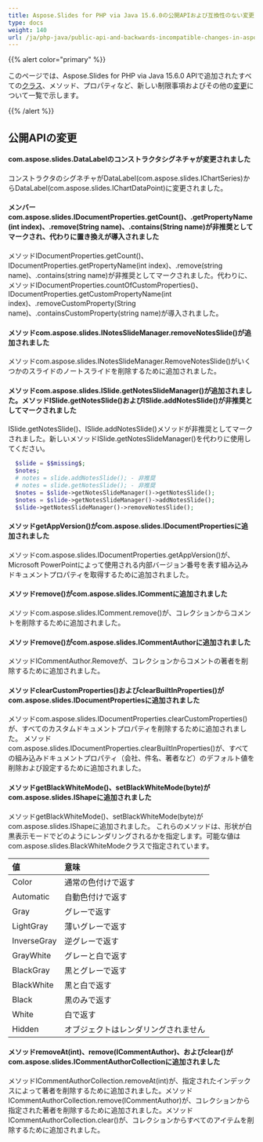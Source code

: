 ```yaml
---
title: Aspose.Slides for PHP via Java 15.6.0の公開APIおよび互換性のない変更
type: docs
weight: 140
url: /ja/php-java/public-api-and-backwards-incompatible-changes-in-aspose-slides-for-java-15-6-0/
---
```


{{% alert color="primary" %}} 

このページでは、Aspose.Slides for PHP via Java 15.6.0 APIで追加されたすべての[クラス](/slides/ja/php-java/public-api-and-backwards-incompatible-changes-in-aspose-slides-for-java-15-6-0/)、メソッド、プロパティなど、新しい制限事項およびその他の[変更](/slides/ja/php-java/public-api-and-backwards-incompatible-changes-in-aspose-slides-for-java-15-6-0/)について一覧で示します。

{{% /alert %}} 
## **公開APIの変更**
#### **com.aspose.slides.DataLabelのコンストラクタシグネチャが変更されました**
コンストラクタのシグネチャがDataLabel(com.aspose.slides.IChartSeries)からDataLabel(com.aspose.slides.IChartDataPoint)に変更されました。
#### **メンバーcom.aspose.slides.IDocumentProperties.getCount()、.getPropertyName(int index)、.remove(String name)、.contains(String name)が非推奨としてマークされ、代わりに置き換えが導入されました**
メソッドIDocumentProperties.getCount()、IDocumentProperties.getPropertyName(int index)、.remove(string name)、.contains(string name)が非推奨としてマークされました。代わりに、メソッドIDocumentProperties.countOfCustomProperties()、IDocumentProperties.getCustomPropertyName(int index)、.removeCustomProperty(String name)、.containsCustomProperty(string name)が導入されました。
#### **メソッドcom.aspose.slides.INotesSlideManager.removeNotesSlide()が追加されました**
メソッドcom.aspose.slides.INotesSlideManager.RemoveNotesSlide()がいくつかのスライドのノートスライドを削除するために追加されました。
#### **メソッドcom.aspose.slides.ISlide.getNotesSlideManager()が追加されました。メソッドISlide.getNotesSlide()およびISlide.addNotesSlide()が非推奨としてマークされました**
ISlide.getNotesSlide()、ISlide.addNotesSlide()メソッドが非推奨としてマークされました。新しいメソッドISlide.getNotesSlideManager()を代わりに使用してください。

```php
  $slide = $$missing$;
  $notes;
  # notes = slide.addNotesSlide(); - 非推奨
  # notes = slide.getNotesSlide(); - 非推奨
  $notes = $slide->getNotesSlideManager()->getNotesSlide();
  $notes = $slide->getNotesSlideManager()->addNotesSlide();
  $slide->getNotesSlideManager()->removeNotesSlide();

```
#### **メソッドgetAppVersion()がcom.aspose.slides.IDocumentPropertiesに追加されました**
メソッドcom.aspose.slides.IDocumentProperties.getAppVersion()が、Microsoft PowerPointによって使用される内部バージョン番号を表す組み込みドキュメントプロパティを取得するために追加されました。
#### **メソッドremove()がcom.aspose.slides.ICommentに追加されました**
メソッドcom.aspose.slides.IComment.remove()が、コレクションからコメントを削除するために追加されました。
#### **メソッドremove()がcom.aspose.slides.ICommentAuthorに追加されました**
メソッドICommentAuthor.Removeが、コレクションからコメントの著者を削除するために追加されました。
#### **メソッドclearCustomProperties()およびclearBuiltInProperties()がcom.aspose.slides.IDocumentPropertiesに追加されました**
メソッドcom.aspose.slides.IDocumentProperties.clearCustomProperties()が、すべてのカスタムドキュメントプロパティを削除するために追加されました。
メソッドcom.aspose.slides.IDocumentProperties.clearBuiltInProperties()が、すべての組み込みドキュメントプロパティ（会社、件名、著者など）のデフォルト値を削除および設定するために追加されました。
#### **メソッドgetBlackWhiteMode()、setBlackWhiteMode(byte)がcom.aspose.slides.IShapeに追加されました**
メソッドgetBlackWhiteMode()、setBlackWhiteMode(byte)がcom.aspose.slides.IShapeに追加されました。
これらのメソッドは、形状が白黒表示モードでどのようにレンダリングされるかを指定します。可能な値はcom.aspose.slides.BlackWhiteModeクラスで指定されています。

|**値** |**意味** |
| :- | :- |
|Color |通常の色付けで返す |
|Automatic |自動色付けで返す |
|Gray |グレーで返す |
|LightGray |薄いグレーで返す |
|InverseGray |逆グレーで返す |
|GrayWhite |グレーと白で返す |
|BlackGray |黒とグレーで返す |
|BlackWhite |黒と白で返す |
|Black |黒のみで返す |
|White |白で返す |
|Hidden |オブジェクトはレンダリングされません |
#### **メソッドremoveAt(int)、remove(ICommentAuthor)、およびclear()がcom.aspose.slides.ICommentAuthorCollectionに追加されました**
メソッドICommentAuthorCollection.removeAt(int)が、指定されたインデックスによって著者を削除するために追加されました。メソッドICommentAuthorCollection.remove(ICommentAuthor)が、コレクションから指定された著者を削除するために追加されました。メソッドICommentAuthorCollection.clear()が、コレクションからすべてのアイテムを削除するために追加されました。